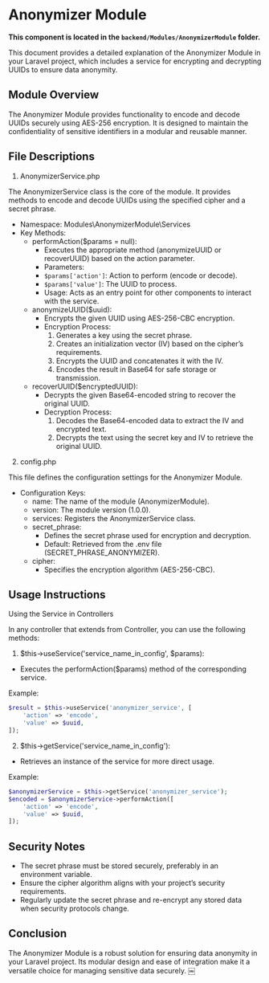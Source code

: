 # Anonymizer Module

**This component is located in the `backend/Modules/AnonymizerModule` folder.**

This document provides a detailed explanation of the Anonymizer Module in your Laravel project, which includes a service for encrypting and decrypting UUIDs to ensure data anonymity.

## Module Overview

The Anonymizer Module provides functionality to encode and decode UUIDs securely using AES-256 encryption. It is designed to maintain the confidentiality of sensitive identifiers in a modular and reusable manner.

## File Descriptions

1. AnonymizerService.php

The AnonymizerService class is the core of the module. It provides methods to encode and decode UUIDs using the specified cipher and a secret phrase.
* Namespace: Modules\AnonymizerModule\Services
* Key Methods:
    * performAction($params = null):
        * Executes the appropriate method (anonymizeUUID or recoverUUID) based on the action parameter.
        * Parameters:
        * `$params['action']`: Action to perform (encode or decode).
        * `$params['value']`: The UUID to process.
        * Usage: Acts as an entry point for other components to interact with the service.
    * anonymizeUUID($uuid):
        * Encrypts the given UUID using AES-256-CBC encryption.
        * Encryption Process:
            1.	Generates a key using the secret phrase.
            2.	Creates an initialization vector (IV) based on the cipher’s requirements.
            3.	Encrypts the UUID and concatenates it with the IV.
            4.	Encodes the result in Base64 for safe storage or transmission.
    * recoverUUID($encryptedUUID):
        * Decrypts the given Base64-encoded string to recover the original UUID.
        * Decryption Process:
            1.	Decodes the Base64-encoded data to extract the IV and encrypted text.
            2.	Decrypts the text using the secret key and IV to retrieve the original UUID.

2. config.php

This file defines the configuration settings for the Anonymizer Module.
* Configuration Keys:
    * name: The name of the module (AnonymizerModule).
    * version: The module version (1.0.0).
    * services: Registers the AnonymizerService class.
    * secret_phrase:
        * Defines the secret phrase used for encryption and decryption.
        * Default: Retrieved from the .env file (SECRET_PHRASE_ANONYMIZER).
    * cipher:
        * Specifies the encryption algorithm (AES-256-CBC).

## Usage Instructions

Using the Service in Controllers

In any controller that extends from Controller, you can use the following methods:

1.	$this->useService('service_name_in_config', $params):
* Executes the performAction($params) method of the corresponding service.

Example:

```PHP
$result = $this->useService('anonymizer_service', [
    'action' => 'encode',
    'value' => $uuid,
]);
```


2.	$this->getService('service_name_in_config'):
* Retrieves an instance of the service for more direct usage.

Example:

```PHP
$anonymizerService = $this->getService('anonymizer_service');
$encoded = $anonymizerService->performAction([
    'action' => 'encode',
    'value' => $uuid,
]);
```

## Security Notes
* The secret phrase must be stored securely, preferably in an environment variable.
* Ensure the cipher algorithm aligns with your project’s security requirements.
* Regularly update the secret phrase and re-encrypt any stored data when security protocols change.

## Conclusion

The Anonymizer Module is a robust solution for ensuring data anonymity in your Laravel project. Its modular design and ease of integration make it a versatile choice for managing sensitive data securely. ￼